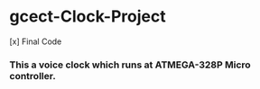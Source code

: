 # gcect-Clock-Project 
[x] Final Code

### This a voice clock which runs at ATMEGA-328P Micro controller.
